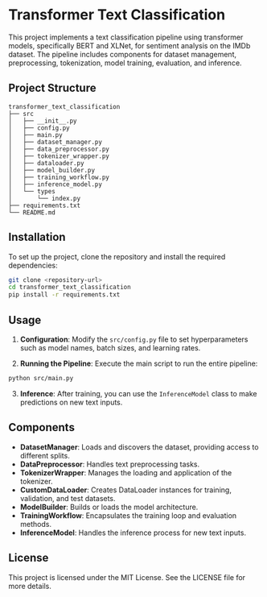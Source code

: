 # Transformer Text Classification

This project implements a text classification pipeline using transformer models, specifically BERT and XLNet, for sentiment analysis on the IMDb dataset. The pipeline includes components for dataset management, preprocessing, tokenization, model training, evaluation, and inference.

## Project Structure

```
transformer_text_classification
├── src
│   ├── __init__.py
│   ├── config.py
│   ├── main.py
│   ├── dataset_manager.py
│   ├── data_preprocessor.py
│   ├── tokenizer_wrapper.py
│   ├── dataloader.py
│   ├── model_builder.py
│   ├── training_workflow.py
│   ├── inference_model.py
│   └── types
│       └── index.py
├── requirements.txt
└── README.md
```

## Installation

To set up the project, clone the repository and install the required dependencies:

```bash
git clone <repository-url>
cd transformer_text_classification
pip install -r requirements.txt
```

## Usage

1. **Configuration**: Modify the `src/config.py` file to set hyperparameters such as model names, batch sizes, and learning rates.

2. **Running the Pipeline**: Execute the main script to run the entire pipeline:

```bash
python src/main.py
```

3. **Inference**: After training, you can use the `InferenceModel` class to make predictions on new text inputs.

## Components

- **DatasetManager**: Loads and discovers the dataset, providing access to different splits.
- **DataPreprocessor**: Handles text preprocessing tasks.
- **TokenizerWrapper**: Manages the loading and application of the tokenizer.
- **CustomDataLoader**: Creates DataLoader instances for training, validation, and test datasets.
- **ModelBuilder**: Builds or loads the model architecture.
- **TrainingWorkflow**: Encapsulates the training loop and evaluation methods.
- **InferenceModel**: Handles the inference process for new text inputs.

## License

This project is licensed under the MIT License. See the LICENSE file for more details.